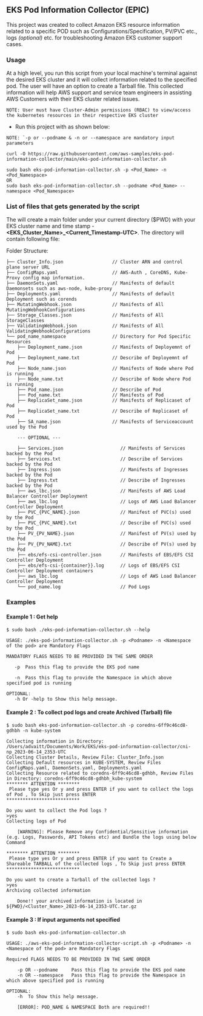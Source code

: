 ##  EKS Pod Information Collector (EPIC)  

This project was created to collect Amazon EKS resource information related to a specific POD such as Configurations/Specification, PV/PVC etc., logs _(optional)_ etc. for troubleshooting Amazon EKS customer support cases.

### Usage

At a high level, you run this script from your local machine's terminal against the desired EKS cluster and it will collect information related to the specified pod. The user will have an option to create a Tarball file. This collected information will help AWS support and service team engineers in assisting AWS Customers with their EKS cluster related issues. 

```NOTE: User must have Cluster-Admin permissions (RBAC) to view/access the kubernetes resources in their respective EKS cluster```

* Run this project with as shown below:

```NOTE: `-p or --podname & -n or --namespace are mandatory input parameters```

```
curl -O https://raw.githubusercontent.com/aws-samples/eks-pod-information-collector/main/eks-pod-information-collector.sh

sudo bash eks-pod-information-collector.sh -p <Pod_Name> -n <Pod_Namespace>
OR  
sudo bash eks-pod-information-collector.sh --podname <Pod_Name> --namespace <Pod_Namespace>
```

### List of files that gets generated by the script

The will create a main folder under your current directory ($PWD) with your EKS cluster name and time stamp - **<EKS_Cluster_Name>_<Current_Timestamp-UTC>**. The directory will contain following file: 

Folder Structure:
```
├── Cluster_Info.json                  // Cluster ARN and control plane server URL
├── ConfigMaps.yaml                    // AWS-Auth , CoreDNS, Kube-Proxy config map information.
├── DaemonSets.yaml                    // Manifests of default Daemonsets such as aws-node, kube-proxy  
├── Deployments.yaml                   // Manifests of default Deployment such as corends  
├── MutatingWebhook.json               // Manifests of All MutatingWebhookConfigurations
├── Storage_Classes.json               // Manifests of All StorageClasses
├── ValidatingWebhook.json             // Manifests of All ValidatingWebhookConfigurations
└── pod_name_namespace                 // Directory for Pod Specific Resources
    ├── Deployment_name.json           // Manifests of Deployemnt of Pod
    ├── Deployment_name.txt            // Describe of Deployemnt of Pod
    ├── Node_name.json                 // Manifests of Node where Pod is running
    ├── Node_name.txt                  // Describe of Node where Pod is running
    ├── Pod_name.json                  // Describe of Pod
    ├── Pod_name.txt                   // Manifests of Pod
    ├── ReplicaSet_name.json           // Manifests of Replicaset of Pod
    ├── ReplicaSet_name.txt            // Describe of Replicaset of Pod
    ├── SA_name.json                   // Manifests of Serviceaccount used by the Pod

    --- OPTIONAL ---

    ├── Services.json                     // Manifests of Services backed by the Pod
    ├── Services.txt                      // Describe of Services backed by the Pod
    ├── Ingress.json                      // Manifests of Ingresses backed by the Pod
    ├── Ingress.txt                       // Describe of Ingresses backed by the Pod
    ├── aws_lbc.json                      // Manifests of AWS Load Balancer Controller Deployment
    ├── aws_lbc.log                       // Logs of AWS Load Balancer Controller Deployment
    ├── PVC_{PVC_NAME}.json               // Manifest of PVC(s) used by the Pod
    ├── PVC_{PVC_NAME}.txt                // Describe of PVC(s) used by the Pod
    ├── PV_{PV_NAME}.json                 // Manifest of PV(s) used by the Pod
    ├── PV_{PV_NAME}.txt                  // Describe of PV(s) used by the Pod
    ├── ebs/efs-csi-controller.json       // Manifests of EBS/EFS CSI Controller Deployment
    ├── ebs/efs-csi-{container}}.log      // Logs of EBS/EFS CSI Controller Deployment containers
    ├── aws_lbc.log                       // Logs of AWS Load Balancer Controller Deployment
    └── pod_name.log                      // Pod Logs
```


### Examples

#### Example 1 : Get help
```
$ sudo bash ./eks-pod-information-collector.sh --help

USAGE: ./eks-pod-information-collector.sh -p <Podname> -n <Namespace of the pod> are Mandatory Flags

MANDATORY FLAGS NEEDS TO BE PROVIDED IN THE SAME ORDER

   -p  Pass this flag to provide the EKS pod name

   -n  Pass this flag to provide the Namespace in which above specified pod is running

OPTIONAL:
   -h Or -help to Show this help message.
```

#### Example 2 : To collect pod logs and create Archived (Tarball) file
```
$ sudo bash eks-pod-information-collector.sh -p coredns-6ff9c46cd8-gdhbh -n kube-system

Collecting information in Directory: /Users/advaitt/Documents/Work/EKS/eks-pod-information-collector/cni-np_2023-06-14_2353-UTC
Collecting Cluster Details, Review File: Cluster_Info.json 
Collecting Default resources in KUBE-SYSTEM, Review Files ConfigMaps.yaml, DaemonSets.yaml, Deployments.yaml
Collecting Resource related to coredns-6ff9c46cd8-gdhbh, Review Files in Directory: coredns-6ff9c46cd8-gdhbh_kube-system
******** ATTENTION ********
 Please type yes Or y and press ENTER if you want to collect the logs of Pod , To Skip just press ENTER 
***************************

Do you want to collect the Pod logs ?
>yes
Collecting logs of Pod

	[WARNING]: Please Remove any Confidential/Sensitive information (e.g. Logs, Passwords, API Tokens etc) and Bundle the logs using below Command 

******** ATTENTION ********
 Please type yes Or y and press ENTER if you want to Create a Shareable TARBALL of the collected logs , To Skip just press ENTER
***************************

Do you want to create a Tarball of the collected logs ?
>yes
Archiving collected information

	Done!! your archived information is located in ${PWD}/<Cluster_Name>_2023-06-14_2353-UTC.tar.gz
```

#### Example 3 : If input arguments not specified
```
$ sudo bash eks-pod-information-collector.sh

USAGE: ./aws-eks-pod-information-collector-script.sh -p <Podname> -n <Namespace of the pod> are Mandatory Flags

Required FLAGS NEEDS TO BE PROVIDED IN THE SAME ORDER

	-p OR --podname 	Pass this flag to provide the EKS pod name
	-n OR --namespace	Pass this flag to provide the Namespace in which above specified pod is running

OPTIONAL:
	-h  To Show this help message.

	[ERROR]: POD_NAME & NAMESPACE Both are required!! 

```